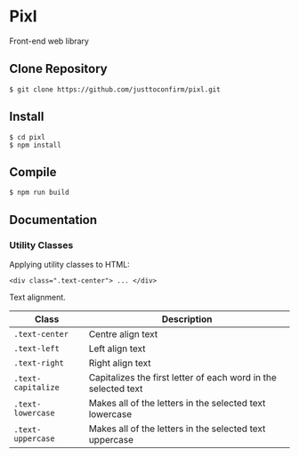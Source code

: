 # Pixl
Front-end web library

## Clone Repository

```
$ git clone https://github.com/justtoconfirm/pixl.git
```
## Install

```
$ cd pixl
$ npm install
```

## Compile

```
$ npm run build
```

## Documentation

### Utility Classes

Applying utility classes to HTML:

```
<div class=".text-center"> ... </div>
```

Text alignment.

| Class              | Description                                                     |
| ------------------ | --------------------------------------------------------------- | 
| `.text-center`     | Centre align text                                               |
| `.text-left`       | Left align text                                                 |
| `.text-right`      | Right align text                                                | 
| `.text-capitalize` | Capitalizes the first letter of each word in the selected text  |
| `.text-lowercase`  | Makes all of the letters in the selected text lowercase         |
| `.text-uppercase`  | Makes all of the letters in the selected text uppercase         | 